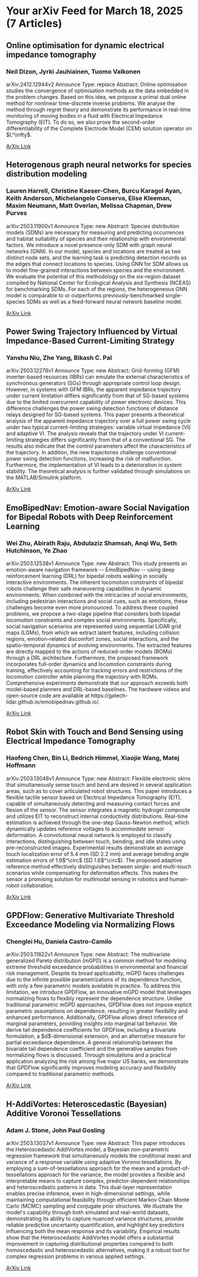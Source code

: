 <h1>Your arXiv Feed for March 18, 2025 (7 Articles)</h1>
<h2>Online optimisation for dynamic electrical impedance tomography</h2>
<h3>Neil Dizon, Jyrki Jauhiainen, Tuomo Valkonen</h3>
<p>arXiv:2412.12944v2 Announce Type: replace 
Abstract: Online optimisation studies the convergence of optimisation methods as the data embedded in the problem changes. Based on this idea, we propose a primal dual online method for nonlinear time-discrete inverse problems. We analyse the method through regret theory and demonstrate its performance in real-time monitoring of moving bodies in a fluid with Electrical Impedance Tomography (EIT). To do so, we also prove the second-order differentiability of the Complete Electrode Model (CEM) solution operator on $L^\infty$.</p>
<a href='https://arxiv.org/abs/2412.12944'>ArXiv Link</a>

<h2>Heterogenous graph neural networks for species distribution modeling</h2>
<h3>Lauren Harrell, Christine Kaeser-Chen, Burcu Karagol Ayan, Keith Anderson, Michelangelo Conserva, Elise Kleeman, Maxim Neumann, Matt Overlan, Melissa Chapman, Drew Purves</h3>
<p>arXiv:2503.11900v1 Announce Type: new 
Abstract: Species distribution models (SDMs) are necessary for measuring and predicting occurrences and habitat suitability of species and their relationship with environmental factors. We introduce a novel presence-only SDM with graph neural networks (GNN). In our model, species and locations are treated as two distinct node sets, and the learning task is predicting detection records as the edges that connect locations to species. Using GNN for SDM allows us to model fine-grained interactions between species and the environment. We evaluate the potential of this methodology on the six-region dataset compiled by National Center for Ecological Analysis and Synthesis (NCEAS) for benchmarking SDMs. For each of the regions, the heterogeneous GNN model is comparable to or outperforms previously-benchmarked single-species SDMs as well as a feed-forward neural network baseline model.</p>
<a href='https://arxiv.org/abs/2503.11900'>ArXiv Link</a>

<h2>Power Swing Trajectory Influenced by Virtual Impedance-Based Current-Limiting Strategy</h2>
<h3>Yanshu Niu, Zhe Yang, Bikash C. Pal</h3>
<p>arXiv:2503.12278v1 Announce Type: new 
Abstract: Grid-forming (GFM) inverter-based resources (IBRs) can emulate the external characteristics of synchronous generators (SGs) through appropriate control loop design. However, in systems with GFM IBRs, the apparent impedance trajectory under current limitation differs significantly from that of SG-based systems due to the limited overcurrent capability of power electronic devices. This difference challenges the power swing detection functions of distance relays designed for SG-based systems. This paper presents a theoretical analysis of the apparent impedance trajectory over a full power swing cycle under two typical current-limiting strategies: variable virtual impedance (VI) and adaptive VI. The analysis reveals that the trajectory under VI current-limiting strategies differs significantly from that of a conventional SG. The results also indicate that the control parameters affect the characteristics of the trajectory. In addition, the new trajectories challenge conventional power swing detection functions, increasing the risk of malfunction. Furthermore, the implementation of VI leads to a deterioration in system stability. The theoretical analysis is further validated through simulations on the MATLAB/Simulink platform.</p>
<a href='https://arxiv.org/abs/2503.12278'>ArXiv Link</a>

<h2>EmoBipedNav: Emotion-aware Social Navigation for Bipedal Robots with Deep Reinforcement Learning</h2>
<h3>Wei Zhu, Abirath Raju, Abdulaziz Shamsah, Anqi Wu, Seth Hutchinson, Ye Zhao</h3>
<p>arXiv:2503.12538v1 Announce Type: new 
Abstract: This study presents an emotion-aware navigation framework -- EmoBipedNav -- using deep reinforcement learning (DRL) for bipedal robots walking in socially interactive environments. The inherent locomotion constraints of bipedal robots challenge their safe maneuvering capabilities in dynamic environments. When combined with the intricacies of social environments, including pedestrian interactions and social cues, such as emotions, these challenges become even more pronounced. To address these coupled problems, we propose a two-stage pipeline that considers both bipedal locomotion constraints and complex social environments. Specifically, social navigation scenarios are represented using sequential LiDAR grid maps (LGMs), from which we extract latent features, including collision regions, emotion-related discomfort zones, social interactions, and the spatio-temporal dynamics of evolving environments. The extracted features are directly mapped to the actions of reduced-order models (ROMs) through a DRL architecture. Furthermore, the proposed framework incorporates full-order dynamics and locomotion constraints during training, effectively accounting for tracking errors and restrictions of the locomotion controller while planning the trajectory with ROMs. Comprehensive experiments demonstrate that our approach exceeds both model-based planners and DRL-based baselines. The hardware videos and open-source code are available at https://gatech-lidar.github.io/emobipednav.github.io/.</p>
<a href='https://arxiv.org/abs/2503.12538'>ArXiv Link</a>

<h2>Robot Skin with Touch and Bend Sensing using Electrical Impedance Tomography</h2>
<h3>Haofeng Chen, Bin Li, Bedrich Himmel, Xiaojie Wang, Matej Hoffmann</h3>
<p>arXiv:2503.13048v1 Announce Type: new 
Abstract: Flexible electronic skins that simultaneously sense touch and bend are desired in several application areas, such as to cover articulated robot structures. This paper introduces a flexible tactile sensor based on Electrical Impedance Tomography (EIT), capable of simultaneously detecting and measuring contact forces and flexion of the sensor. The sensor integrates a magnetic hydrogel composite and utilizes EIT to reconstruct internal conductivity distributions. Real-time estimation is achieved through the one-step Gauss-Newton method, which dynamically updates reference voltages to accommodate sensor deformation. A convolutional neural network is employed to classify interactions, distinguishing between touch, bending, and idle states using pre-reconstructed images. Experimental results demonstrate an average touch localization error of 5.4 mm (SD 2.2 mm) and average bending angle estimation errors of 1.9$^\circ$ (SD 1.6$^\circ$). The proposed adaptive reference method effectively distinguishes between single- and multi-touch scenarios while compensating for deformation effects. This makes the sensor a promising solution for multimodal sensing in robotics and human-robot collaboration.</p>
<a href='https://arxiv.org/abs/2503.13048'>ArXiv Link</a>

<h2>GPDFlow: Generative Multivariate Threshold Exceedance Modeling via Normalizing Flows</h2>
<h3>Chenglei Hu, Daniela Castro-Camilo</h3>
<p>arXiv:2503.11822v1 Announce Type: new 
Abstract: The multivariate generalized Pareto distribution (mGPD) is a common method for modeling extreme threshold exceedance probabilities in environmental and financial risk management. Despite its broad applicability, mGPD faces challenges due to the infinite possible parametrizations of its dependence function, with only a few parametric models available in practice. To address this limitation, we introduce GPDFlow, an innovative mGPD model that leverages normalizing flows to flexibly represent the dependence structure. Unlike traditional parametric mGPD approaches, GPDFlow does not impose explicit parametric assumptions on dependence, resulting in greater flexibility and enhanced performance. Additionally, GPDFlow allows direct inference of marginal parameters, providing insights into marginal tail behavior. We derive tail dependence coefficients for GPDFlow, including a bivariate formulation, a $d$-dimensional extension, and an alternative measure for partial exceedance dependence. A general relationship between the bivariate tail dependence coefficient and the generative samples from normalizing flows is discussed. Through simulations and a practical application analyzing the risk among five major US banks, we demonstrate that GPDFlow significantly improves modeling accuracy and flexibility compared to traditional parametric methods.</p>
<a href='https://arxiv.org/abs/2503.11822'>ArXiv Link</a>

<h2>H-AddiVortes: Heteroscedastic (Bayesian) Additive Voronoi Tessellations</h2>
<h3>Adam J. Stone, John Paul Gosling</h3>
<p>arXiv:2503.13037v1 Announce Type: new 
Abstract: This paper introduces the Heteroscedastic AddiVortes model, a Bayesian non-parametric regression framework that simultaneously models the conditional mean and variance of a response variable using adaptive Voronoi tessellations. By employing a sum-of-tessellations approach for the mean and a product-of-tessellations approach for the variance, the model provides a flexible and interpretable means to capture complex, predictor-dependent relationships and heteroscedastic patterns in data. This dual-layer representation enables precise inference, even in high-dimensional settings, while maintaining computational feasibility through efficient Markov Chain Monte Carlo (MCMC) sampling and conjugate prior structures. We illustrate the model's capability through both simulated and real-world datasets, demonstrating its ability to capture nuanced variance structures, provide reliable predictive uncertainty quantification, and highlight key predictors influencing both the mean response and its variability. Empirical results show that the Heteroscedastic AddiVortes model offers a substantial improvement in capturing distributional properties compared to both homoscedastic and heteroscedastic alternatives, making it a robust tool for complex regression problems in various applied settings.</p>
<a href='https://arxiv.org/abs/2503.13037'>ArXiv Link</a>

